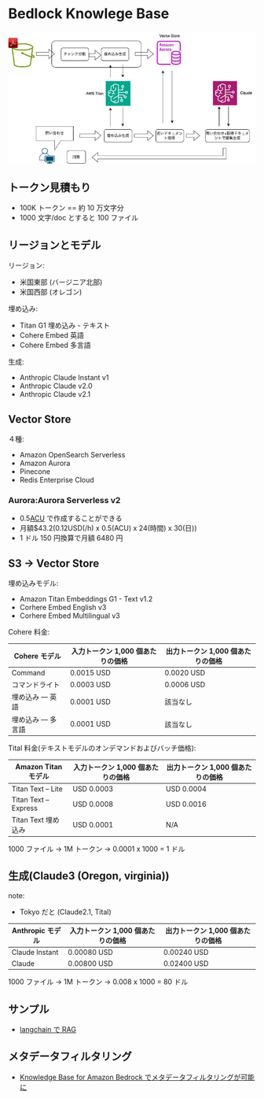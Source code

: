 # Bedlock Knowlege Base

![](aws_bedrock_kb.jpg)

## トークン見積もり

- 100K トークン == 約 10 万文字分
- 1000 文字/doc とすると 100 ファイル

## リージョンとモデル

リージョン:

- 米国東部 (バージニア北部)
- 米国西部 (オレゴン)

埋め込み:

- Titan G1 埋め込み - テキスト
- Cohere Embed 英語
- Cohere Embed 多言語

生成:

- Anthropic Claude Instant v1
- Anthropic Claude v2.0
- Anthropic Claude v2.1

## Vector Store

４種:

- Amazon OpenSearch Serverless
- Amazon Aurora
- Pinecone
- Redis Enterprise Cloud

### Aurora:Aurora Serverless v2

- 0.5[ACU](https://zenn.dev/yama_1998/articles/515cfe30b712e4) で作成することができる
- 月額$43.2(0.12USD(/h) x 0.5(ACU) x 24(時間) x 30(日))
- 1 ドル 150 円換算で月額 6480 円

## S3 -> Vector Store

埋め込みモデル:

- Amazon Titan Embeddings G1 - Text v1.2
- Corhere Embed English v3
- Corhere Embed Multilingual v3

Cohere 料金:

| Cohere モデル     | 入力トークン 1,000 個あたりの価格 | 出力トークン 1,000 個あたりの価格 |
| ----------------- | --------------------------------- | --------------------------------- |
| Command           | 0.0015 USD                        | 0.0020 USD                        |
| コマンドライト    | 0.0003 USD                        | 0.0006 USD                        |
| 埋め込み — 英語   | 0.0001 USD                        | 該当なし                          |
| 埋め込み — 多言語 | 0.0001 USD                        | 該当なし                          |

Tital 料金(テキストモデルのオンデマンドおよびバッチ価格):

| Amazon Titan モデル  | 入力トークン 1,000 個あたりの価格 | 出力トークン 1,000 個あたりの価格 |
| -------------------- | --------------------------------- | --------------------------------- |
| Titan Text – Lite    | USD 0.0003                        | USD 0.0004                        |
| Titan Text – Express | USD 0.0008                        | USD 0.0016                        |
| Titan Text 埋め込み  | USD 0.0001                        | N/A                               |

1000 ファイル -> 1M トークン -> 0.0001 x 1000 = 1 ドル

## 生成(Claude3 (Oregon, virginia))

note:

- Tokyo だと (Claude2.1, Tital)

| Anthropic モデル | 入力トークン 1,000 個あたりの価格 | 出力トークン 1,000 個あたりの価格 |
| ---------------- | --------------------------------- | --------------------------------- |
| Claude Instant   | 0.00080 USD                       | 0.00240 USD                       |
| Claude           | 0.00800 USD                       | 0.02400 USD                       |

1000 ファイル -> 1M トークン -> 0.008 x 1000 = 80 ドル

## サンプル

- [langchain で RAG](kb_lc.py)

## メタデータフィルタリング

- [Knowledge Base for Amazon Bedrock でメタデータフィルタリングが可能に](https://qiita.com/hayao_k/items/f486b7d1385c8d5f897c)
